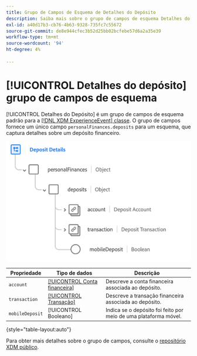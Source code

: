 ```yaml
---
title: Grupo de Campos de Esquema de Detalhes do Depósito
description: Saiba mais sobre o grupo de campos de esquema Detalhes do depósito.
exl-id: a40d17b3-cb76-4b63-9328-735fc7c55672
source-git-commit: de8e944cfec3b52d25bb02bcfebe57d6a2a35e39
workflow-type: tm+mt
source-wordcount: '94'
ht-degree: 4%

---
```


# [!UICONTROL Detalhes do depósito] grupo de campos de esquema

[!UICONTROL Detalhes do Depósito] é um grupo de campos de esquema padrão para a [[!DNL XDM ExperienceEvent] classe](../../classes/experienceevent.md). O grupo de campos fornece um único campo `personalFinances.deposits` para um esquema, que captura detalhes sobre um depósito financeiro.

![](../../images/field-groups/deposit-details.png)

| Propriedade | Tipo de dados | Descrição |
| --- | --- | --- |
| `account` | [[!UICONTROL Conta financeira]](../../data-types/financial-account.md) | Descreve a conta financeira associada ao depósito. |
| `transaction` | [[!UICONTROL Transação]](../../data-types/transaction.md) | Descreve a transação financeira associada ao depósito. |
| `mobileDeposit` | [!UICONTROL Booleano] | Indica se o depósito foi feito por meio de uma plataforma móvel. |

{style="table-layout:auto"}

Para obter mais detalhes sobre o grupo de campos, consulte o [repositório XDM público](https://github.com/adobe/xdm/blob/master/docs/reference/fieldgroups/experience-event/industry-verticals/experienceevent-deposit-details.schema.json).
